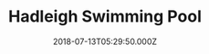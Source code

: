 ---
date: 2018-07-13T05:29:50.000Z
title: Hadleigh Swimming Pool
latitude: 52.04454122139633
longitude: 0.9586564785024496
category: checkin
---